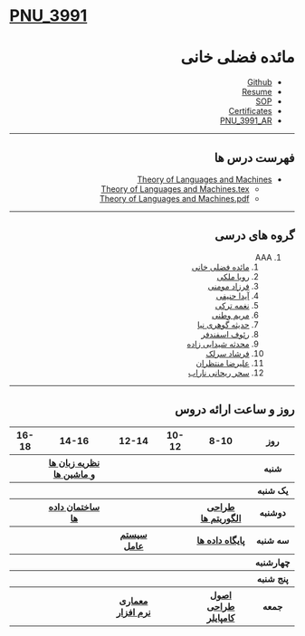 # [PNU_3991](https://github.com/AliRazavi-edu/PNU_3991#TOC) 

<div dir="rtl">

# مائده فضلی خانی
- [Github](https://github.com/maede-fazlikhani)
- [Resume](https://maede-fazlikhani.github.io/)
- [SOP](https://maede-fazlikhani.github.io/SOP/)
- [Certificates](https://maede-fazlikhani.github.io/Certificates/)
- [PNU_3991_AR](https://github.com/Maede-Fazlikhani/PNU_3991_AR.git)

------------------
## فهرست درس ها 
- [Theory of Languages and Machines](https://github.com/Maede-Fazlikhani/PNU_3991_AR/tree/main/Theory%20of%20Languages%20and%20Machines)
  - [Theory of Languages and Machines.tex](https://github.com/Maede-Fazlikhani/PNU_3991_AR/blob/main/Theory%20of%20Languages%20and%20Machines/Theory%20of%20Languages%20and%20Machines.tex)
  - [Theory of Languages and Machines.pdf](https://github.com/Maede-Fazlikhani/PNU_3991_AR/blob/main/Theory%20of%20Languages%20and%20Machines/Theory%20of%20Languages%20and%20Machines.pdf)

------------------
## گروه های درسی

1. AAA
    1. [مائده فضلی خانی](https://github.com/maede-fazlikhani)
    2. [رویا ملکی]()
    3. [فرزاد مومنی]()
    4. [آیدا حنیفی]()
    5. [نغمه ترکی]()
    6. [مریم وطنی]()
    7. [حدیثه گوهری نیا]()
    8. [رئوف اسفندفر]()
    9. [محدثه شیدایی زاده]()
    10. [فرشاد سرلک]()
    11. [علیرضا منتظران]()
    12. [سحر ریحانی ناراب]()
------------------
     
## روز و ساعت ارائه دروس

</div>

<div dir="ltr">
     
<table style="width:100%">
  <tr>
    <th >16-18</th>
    <th >14-16</th>
    <th >12-14</th>
    <th>10-12</th>
    <th>8-10</th>
    <th>روز</th>
  </tr>
  <tr>
    <th ><a > </a></th>
    <th ><a  href="https://github.com/AliRazavi-edu/PNU_3991/tree/master/_MSc/SoftwareDevelopmentMethodologies#TOC">نظریه زبان ها و ماشین ها</a></th>
    <th ><a > </a></th>
    <th></th>
    <th ><a ></a></th>
    <th>شنبه</th>
  </tr>
   <tr>
    <th ></th>
    <th ></th>
    <th></th>
    <th></th>
    <th ><a > </a></th>
    <th>یک شنبه</th>
  </tr>
   <tr>
     <th ><a> </a> </th>
     <th ><a  href="https://github.com/AliRazavi-edu/PNU_3991/tree/master/_MSc/SoftwareDevelopmentMethodologies#TOC">ساختمان داده ها</a></th>
     <th><a  > </a></th>
    <th ></th> 
    <th><a  href="https://github.com/AliRazavi-edu/PNU_3991/tree/master/_MSc/SoftwareDevelopmentMethodologies#TOC">طراحی الگوریتم ها</a></th>
  <th>دوشنبه</th>
  </tr>
   <tr>
    <th ></th>
    <th ></th>
    <th><a  href="https://github.com/AliRazavi-edu/PNU_3991/tree/master/_MSc/SoftwareDevelopmentMethodologies#TOC">سیستم عامل</a></th>
    <th></th>
    <th ><a  href="https://github.com/AliRazavi-edu/PNU_3991/tree/master/_MSc/SoftwareDevelopmentMethodologies#TOC">پایگاه داده ها</a></th>
    <th>سه شنبه</th>
  </tr>
   <tr>
    <th ></th>
    <th ></th>
    <th></th>
    <th></th>
     <th ><a > </a></th>
    <th>چهارشنبه</th>
  </tr>
   <tr>
    <th ></th>
     <th ><a></a></th>
     <th ></th>
     <th><a></a></th>
    <th></th>
    <th>پنج شنبه</th>
  </tr>
    <tr>
    <th ></th>
     <th ><a></a></th>
     <th ><a  href="https://github.com/AliRazavi-edu/PNU_3991/tree/master/_MSc/SoftwareArchitecture#TOC">معماری نرم افزار</a></th>
     <th><a></a></th>
    <th><a href="https://github.com/AliRazavi-edu/PNU_3991/tree/master/_MSc/AdvancedSoftwareEngineering#TOC">اصول طراحی کامپایلر</a></th>
    <th>جمعه</th>
  </tr>
</table>
